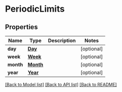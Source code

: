 # PeriodicLimits

## Properties
Name | Type | Description | Notes
------------ | ------------- | ------------- | -------------
**day** | [**Day**](Day.md) |  | [optional] 
**week** | [**Week**](Week.md) |  | [optional] 
**month** | [**Month**](Month.md) |  | [optional] 
**year** | [**Year**](Year.md) |  | [optional] 

[[Back to Model list]](../README.md#documentation-for-models) [[Back to API list]](../README.md#documentation-for-api-endpoints) [[Back to README]](../README.md)

